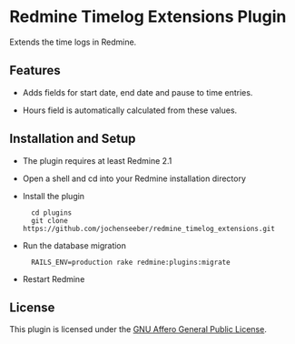 Redmine Timelog Extensions Plugin
=================================

Extends the time logs in Redmine.

Features
--------

* Adds fields for start date, end date and pause to time entries.

* Hours field is automatically calculated from these values.

Installation and Setup
----------------------

* The plugin requires at least Redmine 2.1

* Open a shell and cd into your Redmine installation directory

* Install the plugin

        cd plugins
        git clone https://github.com/jochenseeber/redmine_timelog_extensions.git
    
* Run the database migration

        RAILS_ENV=production rake redmine:plugins:migrate
    
* Restart Redmine

License
-------

This plugin is licensed under the [GNU Affero General Public License][agpl].

[agpl]: http://www.gnu.org/licenses/agpl-3.0.html "GNU Affero General Public License"
